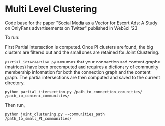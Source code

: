 # Multi Level Clustering
Code base for the paper "Social Media as a Vector for Escort Ads: A Study on OnlyFans advertisements on Twitter" published in WebSci '23


To run:

First Partial Intersection is computed. Once PI clusters are found, the big clusters are filtered out and the small ones are retained for Joint Clustering. 

`partial_intersection.py` assumes that your connection and content graphs (matrices) have been precomputed and requires a dictionary of community membership 
information for both the connection graph and the content graph. The partial intersections are then computed and saved to the current directory.

```
python partial_intersection.py /path_to_connection_comunities/ /path_to_content_communities/
```

Then run,

```
python joint_clustering.py --communities_path /path_to_small_PI_communities/ 
```
